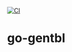 [![CI](https://github.com/rvhonorato/go-gentbl/actions/workflows/unittest.yml/badge.svg)](https://github.com/rvhonorato/go-gentbl/actions/workflows/unittest.yml)

# go-gentbl
